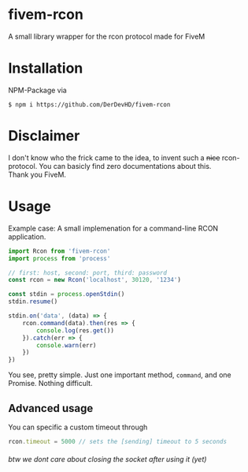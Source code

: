 # fivem-rcon
A small library wrapper for the rcon protocol made for FiveM

# Installation
NPM-Package via

```
$ npm i https://github.com/DerDevHD/fivem-rcon
```

# Disclaimer
I don't know who the frick came to the idea, to invent such a ~~nice~~ rcon-protocol. You can basicly find zero documentations about this.  
Thank you FiveM.

# Usage
Example case: A small implemenation for a command-line RCON application.
```js
import Rcon from 'fivem-rcon'
import process from 'process'

// first: host, second: port, third: password
const rcon = new Rcon('localhost', 30120, '1234')

const stdin = process.openStdin()
stdin.resume()

stdin.on('data', (data) => {
    rcon.command(data).then(res => {
        console.log(res.get())
    }).catch(err => {
        console.warn(err)
    })
})
```

You see, pretty simple. Just one important method, `command`, and one Promise. Nothing difficult.

## Advanced usage
You can specific a custom timeout through
```js
rcon.timeout = 5000 // sets the [sending] timeout to 5 seconds
```

###### btw we dont care about closing the socket after using it (yet)